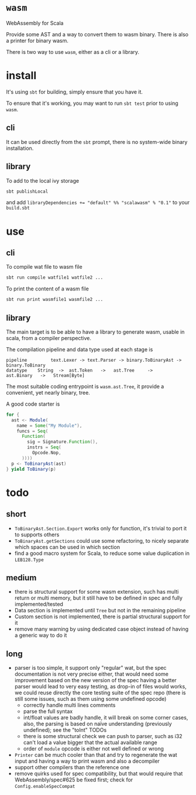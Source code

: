 # `wasm`
WebAssembly for Scala

Provide some AST and a way to convert them to wasm binary. There is also a printer for binary wasm.

There is two way to use `wasm`, either as a cli or a library.

# install
It's using `sbt` for building, simply ensure that you have it.

To ensure that it's working, you may want to run `sbt test` prior to using `wasm`.

## cli
It can be used directly from the `sbt` prompt, there is no system-wide binary installation.

## library
To add to the local ivy storage
```sh
sbt publishLocal
```
and add `libraryDependencies += "default" %% "scalawasm" % "0.1"` to your `build.sbt`

# use

## cli
To compile wat file to wasm file
```sh
sbt run compile watfile1 watfile2 ...
```

To print the content of a wasm file
```sh
sbt run print wasmfile1 wasmfile2 ...
```

## library
The main target is to be able to have a library to generate wasm, usable in scala, from a compiler perspective.

The compilation pipeline and data type used at each stage is
```
pipeline         text.Lexer -> text.Parser -> binary.ToBinaryAst -> binary.ToBinary
datatype    String  ->  ast.Token   ->   ast.Tree     ->     ast.Binary   ->   Stream[Byte]
```

The most suitable coding entrypoint is `wasm.ast.Tree`, it provide a convenient, yet nearly binary, tree.

A good code starter is
```scala
for {
  ast <- Module(
    name = Some("My Module"),
    funcs = Seq(
      Function(
        sig = Signature.Function(),
        instrs = Seq(
          Opcode.Nop,
      ))))
  p <- ToBinaryAst(ast)
} yield ToBinary(p)

```

# todo

## short
 * `ToBinaryAst.Section.Export` works only for function, it's trivial to port it to
   supports others
 * `ToBinaryAst.getSections` could use some refactoring, to nicely separate
   which spaces can be used in which section
 * find a good macro system for Scala, to reduce some value duplication in
   `LEB128.Type`

## medium
 * there is structural support for some wasm extension, such has multi return or
   multi memory, but it still have to be defined in spec and fully
   implemented/tested
 * Data section is implemented until `Tree` but not in the remaining pipeline
 * Custom section is not implemented, there is partial structural support for it
 * remove many warning by using dedicated case object instead of having a
   generic way to do it

## long
 * parser is too simple, it support only "regular" wat, but the spec
   documentation is not very precise either, that would need some improvement
   based on the new version of the spec
   having a better parser would lead to very easy testing, as drop-in of files
   would works, we could reuse directly the core testing suite of the spec repo
   (there is still some issues, such as them using some undefined opcode)
   * correctly handle multi lines comments
   * parse the full syntax
   * int/float values are badly handle, it will break on some corner cases,
     also, the parsing is based on naïve understanding (previously undefined);
     see the "toInt" TODOs
   * there is some structural check we can push to parser, such as i32 can't
     load a value bigger that the actual available range
   * order of `module` opcode is either not well defined or wrong
 * `Printer` can be much cooler than that and try to regenerate the wat input
   and having a way to print wasm and also a decompiler
 * support other compilers than the reference one
 * remove quirks used for spec compatibility, but that would require that
   WebAssembly/spec#625 be fixed first; check for `Config.enableSpecCompat`
